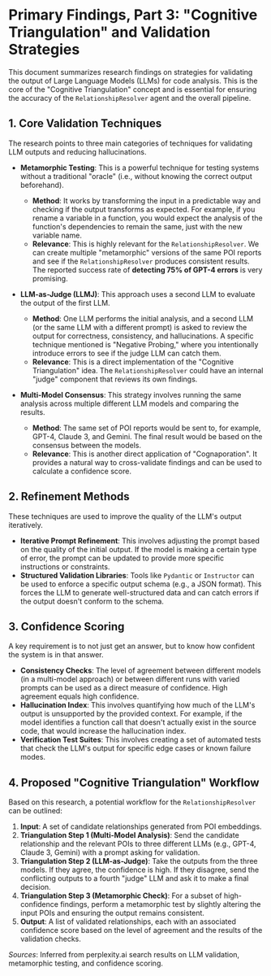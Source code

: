 # Primary Findings, Part 3: "Cognitive Triangulation" and Validation Strategies

This document summarizes research findings on strategies for validating the output of Large Language Models (LLMs) for code analysis. This is the core of the "Cognitive Triangulation" concept and is essential for ensuring the accuracy of the `RelationshipResolver` agent and the overall pipeline.

## 1. Core Validation Techniques

The research points to three main categories of techniques for validating LLM outputs and reducing hallucinations.

*   **Metamorphic Testing**: This is a powerful technique for testing systems without a traditional "oracle" (i.e., without knowing the correct output beforehand).
    *   **Method**: It works by transforming the input in a predictable way and checking if the output transforms as expected. For example, if you rename a variable in a function, you would expect the analysis of the function's dependencies to remain the same, just with the new variable name.
    *   **Relevance**: This is highly relevant for the `RelationshipResolver`. We can create multiple "metamorphic" versions of the same POI reports and see if the `RelationshipResolver` produces consistent results. The reported success rate of **detecting 75% of GPT-4 errors** is very promising.

*   **LLM-as-Judge (LLMJ)**: This approach uses a second LLM to evaluate the output of the first LLM.
    *   **Method**: One LLM performs the initial analysis, and a second LLM (or the same LLM with a different prompt) is asked to review the output for correctness, consistency, and hallucinations. A specific technique mentioned is "Negative Probing," where you intentionally introduce errors to see if the judge LLM can catch them.
    *   **Relevance**: This is a direct implementation of the "Cognitive Triangulation" idea. The `RelationshipResolver` could have an internal "judge" component that reviews its own findings.

*   **Multi-Model Consensus**: This strategy involves running the same analysis across multiple different LLM models and comparing the results.
    *   **Method**: The same set of POI reports would be sent to, for example, GPT-4, Claude 3, and Gemini. The final result would be based on the consensus between the models.
    *   **Relevance**: This is another direct application of "Cognaporation". It provides a natural way to cross-validate findings and can be used to calculate a confidence score.

## 2. Refinement Methods

These techniques are used to improve the quality of the LLM's output iteratively.

*   **Iterative Prompt Refinement**: This involves adjusting the prompt based on the quality of the initial output. If the model is making a certain type of error, the prompt can be updated to provide more specific instructions or constraints.
*   **Structured Validation Libraries**: Tools like `Pydantic` or `Instructor` can be used to enforce a specific output schema (e.g., a JSON format). This forces the LLM to generate well-structured data and can catch errors if the output doesn't conform to the schema.

## 3. Confidence Scoring

A key requirement is to not just get an answer, but to know how confident the system is in that answer.

*   **Consistency Checks**: The level of agreement between different models (in a multi-model approach) or between different runs with varied prompts can be used as a direct measure of confidence. High agreement equals high confidence.
*   **Hallucination Index**: This involves quantifying how much of the LLM's output is unsupported by the provided context. For example, if the model identifies a function call that doesn't actually exist in the source code, that would increase the hallucination index.
*   **Verification Test Suites**: This involves creating a set of automated tests that check the LLM's output for specific edge cases or known failure modes.

## 4. Proposed "Cognitive Triangulation" Workflow

Based on this research, a potential workflow for the `RelationshipResolver` can be outlined:

1.  **Input**: A set of candidate relationships generated from POI embeddings.
2.  **Triangulation Step 1 (Multi-Model Analysis)**: Send the candidate relationship and the relevant POIs to three different LLMs (e.g., GPT-4, Claude 3, Gemini) with a prompt asking for validation.
3.  **Triangulation Step 2 (LLM-as-Judge)**: Take the outputs from the three models. If they agree, the confidence is high. If they disagree, send the conflicting outputs to a fourth "judge" LLM and ask it to make a final decision.
4.  **Triangulation Step 3 (Metamorphic Check)**: For a subset of high-confidence findings, perform a metamorphic test by slightly altering the input POIs and ensuring the output remains consistent.
5.  **Output**: A list of validated relationships, each with an associated confidence score based on the level of agreement and the results of the validation checks.

*Sources*: Inferred from perplexity.ai search results on LLM validation, metamorphic testing, and confidence scoring.